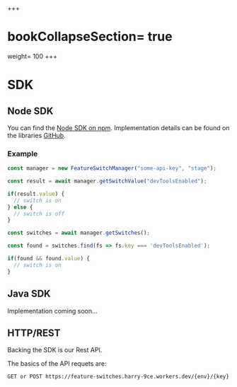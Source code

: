 +++
# bookCollapseSection= true
weight= 100
+++
# SDK

## Node SDK
You can find the [Node SDK on npm](https://www.npmjs.com/package/@dev-team-tool/feature-switches).
Implementation details can be found on the libraries [GitHub](https://github.com/dev-team-tools/feature-switches-node).

### Example
```javascript
const manager = new FeatureSwitchManager("some-api-key", "stage");

const result = await manager.getSwitchValue("devToolsEnabled");

if(result.value) {
  // switch is on
} else {
  // switch is off
}

const switches = await manager.getSwitches();

const found = switches.find(fs => fs.key === 'devToolsEnabled');

if(found && found.value) {
  // switch is on
}
```

## Java SDK
Implementation coming soon...

## HTTP/REST
Backing the SDK is our Rest API.

The basics of the API requets are:

`GET or POST https://feature-switches.harry-9ce.workers.dev/{env}/{key}`
